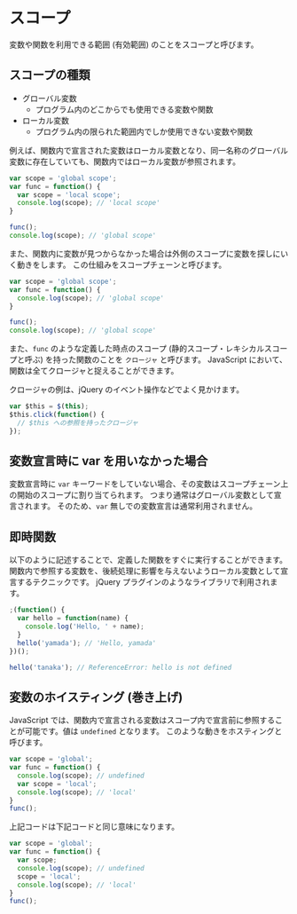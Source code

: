 # スコープ

変数や関数を利用できる範囲 (有効範囲) のことをスコープと呼びます。

## スコープの種類

- グローバル変数
    - プログラム内のどこからでも使用できる変数や関数
- ローカル変数
    - プログラム内の限られた範囲内でしか使用できない変数や関数

例えば、関数内で宣言された変数はローカル変数となり、同一名称のグローバル変数に存在していても、関数内ではローカル変数が参照されます。

```javascript
var scope = 'global scope';
var func = function() {
  var scope = 'local scope';
  console.log(scope); // 'local scope'
}

func();
console.log(scope); // 'global scope'
```

また、関数内に変数が見つからなかった場合は外側のスコープに変数を探しにいく動きをします。
この仕組みをスコープチェーンと呼びます。

```javascript
var scope = 'global scope';
var func = function() {
  console.log(scope); // 'global scope'
}

func();
console.log(scope); // 'global scope'
```

また、`func` のような定義した時点のスコープ (静的スコープ・レキシカルスコープと呼ぶ) を持った関数のことを `クロージャ` と呼びます。
JavaScript において、関数は全てクロージャと捉えることができます。

クロージャの例は、jQuery のイベント操作などでよく見かけます。

```javascript
var $this = $(this);
$this.click(function() {
  // $this への参照を持ったクロージャ
});
```

## 変数宣言時に var を用いなかった場合

変数宣言時に `var` キーワードをしていない場合、その変数はスコープチェーン上の開始のスコープに割り当てられます。
つまり通常はグローバル変数として宣言されます。
そのため、`var` 無しでの変数宣言は通常利用されません。

## 即時関数

以下のように記述することで、定義した関数をすぐに実行することができます。
関数内で参照する変数を、後続処理に影響を与えないようローカル変数として宣言するテクニックです。
jQuery プラグインのようなライブラリで利用されます。

```javascript
;(function() {
  var hello = function(name) {
    console.log('Hello, ' + name);
  }
  hello('yamada'); // 'Hello, yamada'
})();

hello('tanaka'); // ReferenceError: hello is not defined
```

## 変数のホイスティング (巻き上げ)

JavaScript では、関数内で宣言される変数はスコープ内で宣言前に参照することが可能です。値は `undefined` となります。
このような動きをホスティングと呼びます。

```javascript
var scope = 'global';
var func = function() {
  console.log(scope); // undefined
  var scope = 'local';
  console.log(scope); // 'local'
}
func();
```

上記コードは下記コードと同じ意味になります。

```javascript
var scope = 'global';
var func = function() {
  var scope;
  console.log(scope); // undefined
  scope = 'local';
  console.log(scope); // 'local'
}
func();
```
